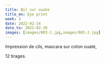 ```yaml
---
title: Œil sur ouate
title_en: Eye print
week: 3
date: 2022-02-14
date_to: 2022-02-20
images: [images/003-1.jpg,images/003-2.jpg]
---
```

Impression de cils, mascara sur coton ouaté, 

12 tirages.